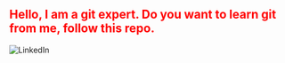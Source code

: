 <h2 style = "color:red"> Hello, I am a git expert. Do you want to learn git from me, follow this repo. </h2>

![LinkedIn](www.linkedin.com/in/md-thayyib
)
